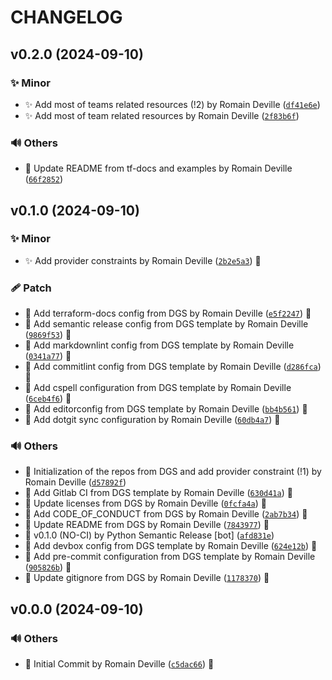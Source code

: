 <!-- markdownlint-disable-file -->
# CHANGELOG

## v0.2.0 (2024-09-10)

### ✨ Minor

  * ✨ Add most of teams related resources (!2) by Romain Deville ([`df41e6e`](https://framagit.org/rdeville-public/terraform/module-github-teams/-/commit/df41e6e2f20b23ec1dad0d948f4ae8679027d5ec))
  * ✨ Add most of team related resources by Romain Deville ([`2f83b6f`](https://framagit.org/rdeville-public/terraform/module-github-teams/-/commit/2f83b6f7ce6806df01059de99c20d1f9a639dd49))

### 🔊 Others

  * 📝 Update README from tf-docs and examples by Romain Deville ([`66f2852`](https://framagit.org/rdeville-public/terraform/module-github-teams/-/commit/66f285262ecc3a1a86b73e03a2ba585cfaa2e1f0))

## v0.1.0 (2024-09-10)

### ✨ Minor

  * ✨ Add provider constraints by Romain Deville ([`2b2e5a3`](https://framagit.org/rdeville-public/terraform/module-github-teams/-/commit/2b2e5a33ba3c2d2ba3361a6f54ff94af0fcf4cd0)) 🔏

### 🩹 Patch

  * 🔧 Add terraform-docs config from DGS by Romain Deville ([`e5f2247`](https://framagit.org/rdeville-public/terraform/module-github-teams/-/commit/e5f2247160876b411d1a96162accf7b8aae81322)) 🔏
  * 🔧 Add semantic release config from DGS template by Romain Deville ([`9869f53`](https://framagit.org/rdeville-public/terraform/module-github-teams/-/commit/9869f532f05565dd102ce17aa6034e3b1a2e2420)) 🔏
  * 🔧 Add markdownlint config from DGS template by Romain Deville ([`0341a77`](https://framagit.org/rdeville-public/terraform/module-github-teams/-/commit/0341a770e282f2fdc122de2ffa1b73c11c594860)) 🔏
  * 🔧 Add commitlint config from DGS template by Romain Deville ([`d286fca`](https://framagit.org/rdeville-public/terraform/module-github-teams/-/commit/d286fcacc447fec7b981aa8b10c0db6f3b06b2c7)) 🔏
  * 🔧 Add cspell configuration from DGS template by Romain Deville ([`6ceb4f6`](https://framagit.org/rdeville-public/terraform/module-github-teams/-/commit/6ceb4f645ca089725d594474d05187ccbfdfc77e)) 🔏
  * 🔧 Add editorconfig from DGS template by Romain Deville ([`bb4b561`](https://framagit.org/rdeville-public/terraform/module-github-teams/-/commit/bb4b5612e51c650850df8680a2de55a4c0201d03)) 🔏
  * 🔧 Add dotgit sync configuration by Romain Deville ([`60db4a7`](https://framagit.org/rdeville-public/terraform/module-github-teams/-/commit/60db4a70bcb6eb341dc40394ba8c1950daf9a448)) 🔏

### 🔊 Others

  * 🎉 Initialization of the repos from DGS and add provider constraint (!1) by Romain Deville ([`d57892f`](https://framagit.org/rdeville-public/terraform/module-github-teams/-/commit/d57892fc51a79e557874ea4933dd5a429028b371))
  * 👷 Add Gitlab CI from DGS template by Romain Deville ([`630d41a`](https://framagit.org/rdeville-public/terraform/module-github-teams/-/commit/630d41ac729c9c752caab69f7f18684e26095c1b)) 🔏
  * 📄 Update licenses from DGS by Romain Deville ([`0fcfa4a`](https://framagit.org/rdeville-public/terraform/module-github-teams/-/commit/0fcfa4a507dcb37f05caa59271e8e5eb2943d081)) 🔏
  * 📝 Add CODE_OF_CONDUCT from DGS by Romain Deville ([`2ab7b34`](https://framagit.org/rdeville-public/terraform/module-github-teams/-/commit/2ab7b34ae52579afa72e5c99653879ba7776704e)) 🔏
  * 📝 Update README from DGS by Romain Deville ([`7843977`](https://framagit.org/rdeville-public/terraform/module-github-teams/-/commit/7843977b16bcb80adbee9bf6b630c4458d316c2c)) 🔏
  * 🔖 v0.1.0 (NO-CI) by Python Semantic Release [bot] ([`afd831e`](https://framagit.org/rdeville-public/terraform/module-github-teams/-/commit/afd831ed741935ca85424436a7b9164120575a8e))
  * 🔨 Add devbox config from DGS template by Romain Deville ([`624e12b`](https://framagit.org/rdeville-public/terraform/module-github-teams/-/commit/624e12b603d1acc1b8551d89c12368283708f4a3)) 🔏
  * 🔨 Add pre-commit configuration from DGS template by Romain Deville ([`905826b`](https://framagit.org/rdeville-public/terraform/module-github-teams/-/commit/905826bc44d59be20032dd180a0f05f26f698f5e)) 🔏
  * 🙈 Update gitignore from DGS by Romain Deville ([`1178370`](https://framagit.org/rdeville-public/terraform/module-github-teams/-/commit/1178370246f197b13ba41289cc108ef8dfb20bf9)) 🔏

## v0.0.0 (2024-09-10)

### 🔊 Others

  * 🎉 Initial Commit by Romain Deville ([`c5dac66`](https://framagit.org/rdeville-public/terraform/module-github-teams/-/commit/c5dac66f3eda943b5a4297d6ddfdcebeb878ca2b)) 🔏
